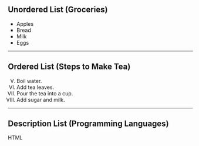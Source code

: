 <h2>Unordered List (Groceries)</h2> 
<ul type="square"> 
  <li>Apples</li> 
  <li>Bread</li> 
  <li>Milk</li> 
  <li>Eggs</li> 
</ul> 
<hr> 
<h2>Ordered List (Steps to Make Tea)</h2> 
<ol type="I" start=5> 
  <li>Boil water.</li> 
  <li>Add tea leaves.</li>
  <li>Pour the tea into a cup.</li> 
  <li>Add sugar and milk.</li>
</ol> 
<hr />
<h2>Description List (Programming Languages)</h2> 
<dl> 
  <dt>HTML</dt>
